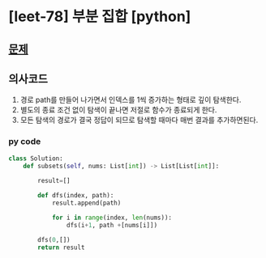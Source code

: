 # [leet-78] 부분 집합 [python]

## [문제](https://leetcode.com/problems/number-of-islands/) 

## 의사코드
1. 경로 path를 만들어 나가면서 인덱스를 1씩 증가하는 형태로 깊이 탐색한다. 
2. 별도의 종료 조건 없이 탐색이 끝나면 저절로 함수가 종료되게 한다. 
3. 모든 탐색의 경로가 결국 정답이 되므로 탐색할 때마다 매번 결과를 추가하면된다.


### py code
```py
class Solution:
    def subsets(self, nums: List[int]) -> List[List[int]]:
        
        result=[]

        def dfs(index, path):
            result.append(path)

            for i in range(index, len(nums)):
                dfs(i+1, path +[nums[i]])

        dfs(0,[])
        return result

```
